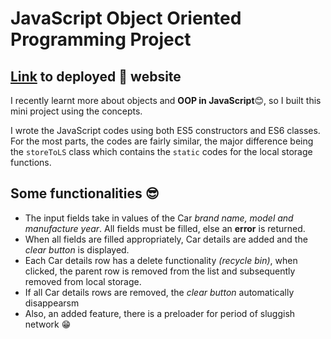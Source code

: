 # JavaScript Object Oriented Programming Project

## [Link](https://js-oop-car-list.netlify.app/) to deployed :rocket: website

I recently learnt more about objects and **OOP in JavaScript**😊, so I built this mini project using the concepts. 

I wrote the JavaScript codes using both ES5 constructors and ES6 classes.
For the most parts, the codes are fairly similar,
 the major difference being the `storeToLS` class which 
contains the `static` codes for the local storage functions.

## Some functionalities 😎

- The input fields take in values of the Car *brand name, model and manufacture year*.
All fields must be filled, else an **error** is returned.
- When all fields are filled appropriately, Car details are added and the *clear button* is displayed.
- Each Car details row has a delete functionality *(recycle bin)*, when clicked, the parent row is
 removed from the list and subsequently removed from local storage.
- If all Car details rows are removed, the *clear button* automatically disappearsm
- Also, an added feature, there is a preloader for period of sluggish network 😁
